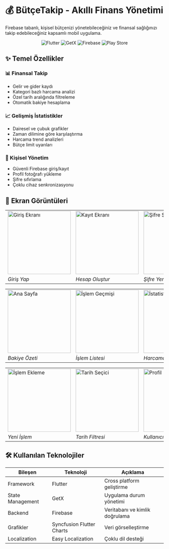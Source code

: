 # 💰 BütçeTakip - Akıllı Finans Yönetimi

Firebase tabanlı, kişisel bütçenizi yönetebileceğiniz ve finansal sağlığınızı takip edebileceğiniz kapsamlı mobil uygulama.

<div align="center">
  <img src="https://img.shields.io/badge/Flutter-3.19-%2302569B?logo=flutter" alt="Flutter">
  <img src="https://img.shields.io/badge/GetX-%2300C853?logo=firebase" alt="GetX">
  <img src="https://img.shields.io/badge/Firebase-%23FFCA28?logo=firebase" alt="Firebase">
  <img src="https://img.shields.io/badge/Play_Store-%234285F4?logo=google-play" alt="Play Store">
</div>

## ✨ Temel Özellikler

### 📊 Finansal Takip
- Gelir ve gider kaydı
- Kategori bazlı harcama analizi
- Özel tarih aralığında filtreleme
- Otomatik bakiye hesaplama

### 📈 Gelişmiş İstatistikler
- Dairesel ve çubuk grafikler
- Zaman dilimine göre karşılaştırma
- Harcama trend analizleri
- Bütçe limit uyarıları

### 🔐 Kişisel Yönetim
- Güvenli Firebase giriş/kayıt
- Profil fotoğrafı yükleme
- Şifre sıfırlama
- Çoklu cihaz senkronizasyonu

## 📱 Ekran Görüntüleri

<div align="center">
  <table>
    <tr>
      <td><img src="assets/screens/login.jpeg" width="200" alt="Giriş Ekranı"></td>
      <td><img src="assets/screens/register.jpeg" width="200" alt="Kayıt Ekranı"></td>
      <td><img src="assets/screens/password_reset.jpeg" width="200" alt="Şifre Sıfırlama"></td>
    </tr>
    <tr>
      <td><i>Giriş Yap</i></td>
      <td><i>Hesap Oluştur</i></td>
      <td><i>Şifre Yenileme</i></td>
    </tr>
  </table>

  <table>
    <tr>
      <td><img src="assets/screens/homepage.jpeg" width="200" alt="Ana Sayfa"></td>
      <td><img src="assets/screens/transaction_history.jpeg" width="200" alt="İşlem Geçmişi"></td>
      <td><img src="assets/screens/stats.jpeg" width="200" alt="İstatistikler"></td>
    </tr>
    <tr>
      <td><i>Bakiye Özeti</i></td>
      <td><i>İşlem Listesi</i></td>
      <td><i>Harcama Analizi</i></td>
    </tr>
  </table>

  <table>
    <tr>
      <td><img src="assets/screens/add_transaction.jpeg" width="200" alt="İşlem Ekleme"></td>
      <td><img src="assets/screens/date_picker.jpeg" width="200" alt="Tarih Seçici"></td>
      <td><img src="assets/screens/profile.jpeg" width="200" alt="Profil"></td>
    </tr>
    <tr>
      <td><i>Yeni İşlem</i></td>
      <td><i>Tarih Filtresi</i></td>
      <td><i>Kullanıcı Profili</i></td>
    </tr>
  </table>
</div>

## 🛠️ Kullanılan Teknolojiler

| Bileşen          | Teknoloji                     | Açıklama                          |
|------------------|-------------------------------|-----------------------------------|
| Framework        | Flutter                       | Cross platform geliştirme        |
| State Management | GetX                          | Uygulama durum yönetimi           |
| Backend          | Firebase                      | Veritabanı ve kimlik doğrulama    |
| Grafikler        | Syncfusion Flutter Charts     | Veri görselleştirme               |
| Localization     | Easy Localization             | Çoklu dil desteği                 |
